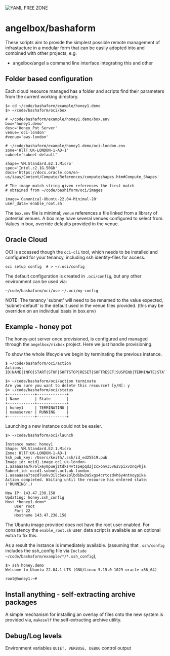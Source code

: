 
![YAML FREE ZONE](https://badgen.net/badge/yaml/free/green)

# angelbox/bashaform

These scripts aim to provide the simplest possible remote management
of infrastucture in a modular form that can be easily adopted
into and combined with other projects, e.g.

* angelbox/angel a command line interface integrating this and other

## Folder based configuration

Each cloud resource managed has a folder and scripts find their 
parameters from the current working directory.

```
$> cd ~/code/bashaform/example/honey1.demo
$> ~/code/bashaform/oci/box

# ~/code/bashaform/example/honey1.demo/box.env
box='honey1.demo'
desc='Honey Pot Server'
venue='oci-london'
#venue='aws-london'

# ~/code/bashaform/example/honey1.demo/oci-london.env
zone='HllT:UK-LONDON-1-AD-1'
subnet='subnet-default'

shape='VM.Standard.E2.1.Micro'
spec='Intel.c2.1G.50Gb'
docs='https://docs.oracle.com/en-us/iaas/Content/Compute/References/computeshapes.htm#Compute_Shapes'

# The image match string given references the first match
# obtained from ~/code/bashiform/oci/images

image='Canonical-Ubuntu-22.04-Minimal-20'
user_data='enable_root.sh'
```

The `box.env` file is minimal; `venue` references a file linked from a library
of potential venues. A box may have several venues configured to select from. 
Values in box, override defaults provided in the venue.

## Oracle Cloud

OCI is accessed though the `oci-cli` tool, which needs to be installed and configured
for your tenancy, including ssh identity-files for access.

```
oci setup config  # > ~/.oci/config
```

The default configuration is created in `.oci/config`, but any other environment can be used via:

```
~/code/bashaform/oci/use ~/.oci/my-config
```

NOTE: The tenancy 'subnet' will need to be renamed to the value expected, 'subnet-default' is the default used in the venue files provided. (this may be overriden on an individual basis in box.env) 

## Example - honey pot

The honey-pot server once provisioned, is configured and managed through the `angelbox/nixbox` project. Here we just handle provisioning.

To show the whole lifecycle we begin by terminating the previous instance.

```
$ ~/code/bashaform/oci/action
Actions: ID|NAME|INFO|START|STOP|SOFTSTOP|RESET|SOFTRESET|SUSPEND|TERMINATE|STATUS|IP

$> ~/code/bashaform/oci/action terminate
Are you sure you want to delete this resource? [y/N]: y
$> ~/code/bashaform/oci/status
+------------+-------------+
| Name       | State       |
+------------+-------------+
| honey1     | TERMINATING |
| nameserver | RUNNING     |
+------------+-------------+
```

Launching a new instance could not be easier.

```
$> ~/code/bashaform/oci/launch

Instance_name: honey1
Shape: VM.Standard.E2.1.Micro
Zone: HllT:UK-LONDON-1-AD-1
Ssh_pub_key: /Users/keith/.ssh/id_ed25519.pub
Image_id: ocid1.image.oc1.uk-london-1.aaaaaaaa7k76lxeympuejztdks4vtspepqd2jzcxonv35v62vpixvznqvhja
Subnet_id: ocid1.subnet.oc1.uk-london-1.aaaaaaaa7tezd7uokv3ilc5ex2olbd6bw3a5xgs4crtozdvh6y4ntnoypika
Action completed. Waiting until the resource has entered state: ('RUNNING',)

New IP: 143.47.238.158
Updating: honey.ssh_config
Host *honey1.demo*
    User root
    Port 22
    Hostname 143.47.238.158
```

The Ubuntu image provided does not have the root user enabled. For consistency the `enable_root.sh` user_data script is available as an optional extra to fix this. 

As a result the instance is immediately available. (assuming that `.ssh/config` includes the ssh_config file via `Include ~/code/bashaform/example/*/*.ssh_config`), 

```
$> ssh honey.demo
Welcome to Ubuntu 22.04.1 LTS (GNU/Linux 5.15.0-1029-oracle x86_64)

root@honey1:~# 
```

## Install anything - self-extracting archive packages

A simple mechanism for installing an overlay of files onto the new system is provided via, `makeself` the self-extracting archive utility.

## Debug/Log levels

Environment variables `QUIET, VERBOSE, DEBUG` control output
